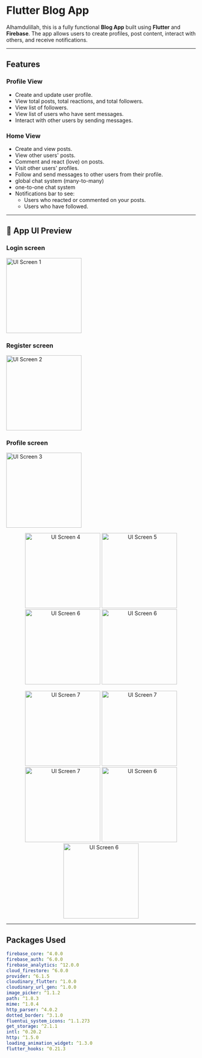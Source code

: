 # Flutter Blog App

Alhamdulillah, this is a fully functional **Blog App** built using **Flutter** and **Firebase**. The app allows users to create profiles, post content, interact with others, and receive notifications.

---

## Features

### Profile View
- Create and update user profile.
- View total posts, total reactions, and total followers.
- View list of followers.
- View list of users who have sent messages.
- Interact with other users by sending messages.

### Home View
- Create and view posts.
- View other users' posts.
- Comment and react (love) on posts.
- Visit other users' profiles.
- Follow and send messages to other users from their profile.
- global chat system (many-to-many)
- one-to-one chat system
- Notifications bar to see:
  - Users who reacted or commented on your posts.
  - Users who have followed.

---
## 📸 App UI Preview

<p align="center">
  <h3>Login screen</h3>
  <img src="lib/assets/appUi/login.png" alt="UI Screen 1" width="200"/>
  <h3>Register screen</h3>
  <img src="lib/assets/appUi/register.png" alt="UI Screen 2" width="200"/>
  <h3>Profile screen</h3>
  <img src="lib/assets/appUi/profile.png" alt="UI Screen 3" width="200"/>
</p>

<p align="center">
  <img src="lib/assets/appUi/allFollowers.png" alt="UI Screen 4" width="200"/>
  <img src="lib/assets/appUi/AllMessage.png" alt="UI Screen 5" width="200"/>
  <img src="lib/assets/appUi/home.png" alt="UI Screen 6" width="200"/>
  <img src="lib/assets/appUi/comment.png" alt="UI Screen 6" width="200"/>
</p>

<p align="center">
  <img src="lib/assets/appUi/home_user_profile.png" alt="UI Screen 7" width="200"/>
  <img src="lib/assets/appUi/one_to_one_chat.png" alt="UI Screen 7" width="200"/>
  <img src="lib/assets/appUi/global_chatroom.png" alt="UI Screen 7" width="200"/>
  <img src="lib/assets/appUi/react_notif.png" alt="UI Screen 6" width="200"/>
  <img src="lib/assets/appUi/following_notif.png" alt="UI Screen 6" width="200"/>
</p>

---
## Packages Used

```yaml
firebase_core: ^4.0.0
firebase_auth: ^6.0.0
firebase_analytics: ^12.0.0
cloud_firestore: ^6.0.0
provider: ^6.1.5
cloudinary_flutter: ^1.0.0
cloudinary_url_gen: ^1.0.0
image_picker: ^1.1.2
path: ^1.8.3
mime: ^1.0.4
http_parser: ^4.0.2
dotted_border: ^3.1.0
fluentui_system_icons: ^1.1.273
get_storage: ^2.1.1
intl: ^0.20.2
http: ^1.5.0
loading_animation_widget: ^1.3.0
flutter_hooks: ^0.21.3
